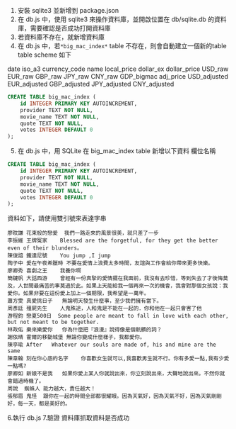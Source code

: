 1. 安裝 sqlite3 並新增到 package.json
2. 在 db.js 中，使用 sqlite3 來操作資料庫，並開啟位置在 db/sqlite.db 的資料庫，需要確認是否成功打開資料庫
3. 若資料庫不存在，就新增資料庫
4. 在 db.js 中，若`*big_mac_index*` table 不存在，則會自動建立一個新的table
   table scheme 如下

date	iso_a3	currency_code	name	local_price	dollar_ex	dollar_price	USD_raw	EUR_raw	GBP_raw	JPY_raw	CNY_raw	GDP_bigmac	adj_price	USD_adjusted	EUR_adjusted	GBP_adjusted	JPY_adjusted	CNY_adjusted


```sql
CREATE TABLE big_mac_index (
    id INTEGER PRIMARY KEY AUTOINCREMENT,
    provider TEXT NOT NULL,
    movie_name TEXT NOT NULL,
    quote TEXT NOT NULL,
    votes INTEGER DEFAULT 0
);
```

5. 在 db.js 中，用 SQLite 在 big_mac_index table 新增以下資料
   欄位名稱

```sql
CREATE TABLE big_mac_index (
    id INTEGER PRIMARY KEY AUTOINCREMENT,
    provider TEXT NOT NULL,
    movie_name TEXT NOT NULL,
    quote TEXT NOT NULL,
    votes INTEGER DEFAULT 0
);
```
資料如下，請使用雙引號來表達字串

```
廖旼謙	花束般的戀愛	我們一路走來的風景很美，就只差了一步
李振維	王牌冤家	Blessed are the forgetful, for they get the better even of their blunders。
陳俊諳	鐵達尼號	You jump ,I jump
陶子中	愛在午夜希臘時	不要在愛情上浪費太多時間，友誼與工作會給你帶來更多快樂。
廖卿秀	喜劇之王	我養你啊
簡鍵帆	大話西游	曾經有一份真摯的愛情擺在我面前，我沒有去珍惜，等到失去了才後悔莫及，人世間最痛苦的事莫過於此。如果上天能給我一個再來一次的機會，我會對那個女孩說：我愛你。如果非要在這份愛上加上一個期限，我希望是一萬年。
蕭方雯	真愛挑日子	無論明天發生什麼事，至少我們擁有當下。
周彥廷	殭屍先生	人鬼殊途，人和鬼是不能在一起的．你和他在一起只會害了他
游程鈞	戀夏500日	Some people are meant to fall in love with each other, but not meant to be together.
林政佑	樂來樂愛你	你為什麼把『浪漫』說得像是個骯髒的詞？
謝依晴	霍爾的移動城堡	無論你變成什麼樣子，我都愛你。
陳亭瑜	After	Whatever our souls are made of, his and mine are the same
陳韋翰	刻在你心底的名字	你喜歡女生就可以,我喜歡男生就不行。你有多愛一點,我有少愛一點嗎?
廖卿如	新娘不是我	如果你愛上某人你就說出來，你立刻說出來，大聲地說出來。不然你就會錯過時機了。
周說	蜘蛛人	能力越大，責任越大！
張郁眉	鬼怪	跟你在一起的時間全部都很耀眼。因為天氣好，因為天氣不好，因為天氣剛剛好，每一天，都是美好的。
```
6.執行 db.js
7.驗證 資料庫抓取資料是否成功
